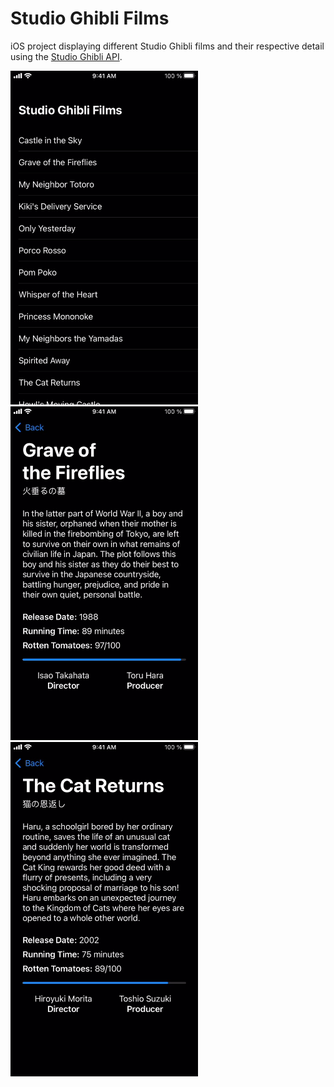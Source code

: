 # Studio Ghibli Films
iOS project displaying different Studio Ghibli films and their respective detail using the [Studio Ghibli API](https://ghibliapi.herokuapp.com/).

<img src="./Docs/iOS_1.png" width=300 alt="List View">
<img src="./Docs/iOS_2.png" width=300 alt="List View">
<img src="./Docs/iOS_3.png" width=300 alt="List View">
